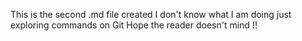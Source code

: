 This is the second .md file created I don't know what I am doing just exploring commands on Git 
Hope the reader doesn't mind !!



